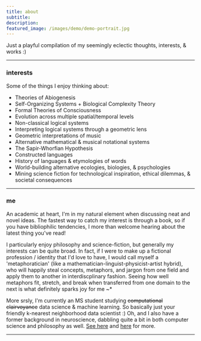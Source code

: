 ```yaml
---
title: about
subtitle: 
description: 
featured_image: /images/demo/demo-portrait.jpg
---
```


Just a playful compilation of my seemingly eclectic thoughts, interests, & works :)  

---

### interests

Some of the things I enjoy thinking about:

* Theories of Abiogenesis
* Self-Organizing Systems + Biological Complexity Theory
* Formal Theories of Consciousness
* Evolution across multiple spatial/temporal levels
* Non-classical logical systems
* Interpreting logical systems through a geometric lens
* Geometric interpretations of music
* Alternative mathematical & musical notational systems
* The Sapir-Whorfian Hypothesis
* Constructed languages
* History of languages & etymologies of words
* World-building alternative ecologies, biologies, & psychologies
* Mining science fiction for technological inspiration, ethical dilemmas, & societal consequences

---

### me

An academic at heart, I'm in my natural element when discussing neat and novel ideas.  The fastest way to catch my interest is through a book, so if you have bibliophilic tendencies, I more than welcome hearing about the latest thing you've read!

I particularly enjoy philosophy and science-fiction, but generally my interests can be quite broad.  In fact, if I were to make up a fictional profession / identity that I'd love to have, I would call myself a 'metaphoratician' (like a mathematician-linguist-physicist-artist hybrid), who will happily steal concepts, metaphors, and jargon from one field and apply them to another in interdiscplinary fashion. Seeing how well metaphors fit, stretch, and break when transferred from one domain to the next is what definitely sparks joy for me ~*

More srsly, I'm currently an MS student studying ~~computational clairvoyance~~ data science & machine learning.  So basically just your friendly k-nearest neighborhood data scientist :)  Oh, and I also have a former background in neuroscience, dabbling quite a bit in both computer science and philosophy as well.  [See here](https://mundyreimer.github.io/project/project1-old) and [here](https://www.linkedin.com/in/mundyreimer) for more.  

---



